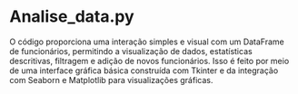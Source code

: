 # Analise_data.py

O código proporciona uma interação simples e visual com um DataFrame de funcionários, permitindo a visualização de dados, estatísticas descritivas, filtragem e adição de novos funcionários. Isso é feito por meio de uma interface gráfica básica construída com Tkinter e da integração com Seaborn e Matplotlib para visualizações gráficas.




